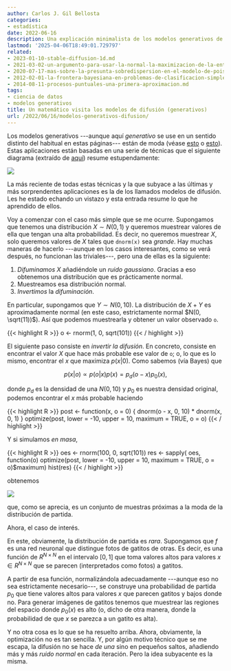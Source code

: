 ```yaml
---
author: Carlos J. Gil Bellosta
categories:
- estadística
date: 2022-06-16
description: Una explicación minimalista de los modelos generativos de difusión
lastmod: '2025-04-06T18:49:01.729797'
related:
- 2023-01-10-stable-diffusion-1d.md
- 2021-03-02-un-argumento-para-usar-la-normal-la-maximizacion-de-la-entropia.md
- 2020-07-17-mas-sobre-la-presunta-sobredispersion-en-el-modelo-de-poisson.md
- 2012-02-01-la-frontera-bayesiana-en-problemas-de-clasificacion-simples.md
- 2014-08-11-procesos-puntuales-una-primera-aproximacion.md
tags:
- ciencia de datos
- modelos generativos
title: Un matemático visita los modelos de difusión (generativos)
url: /2022/06/16/modelos-generativos-difusion/
---
```


Los modelos generativos ---aunque aquí _generativo_ se use en un sentido distinto del habitual en estas páginas--- están de moda (véase [esto](https://en.wikipedia.org/wiki/DALL-E) o [esto](https://imagen.research.google/)). Estas aplicaciones están basadas en una serie de técnicas que el siguiente diagrama (extraído de [aquí](https://lilianweng.github.io/posts/2021-07-11-diffusion-models/)) resume estupendamente:

![](/wp-uploads/2022/06/generative-overview.png#center)

La más reciente de todas estas técnicas y la que subyace a las últimas y más sorprendentes aplicaciones es la de los llamados modelos de difusión. Les he estado echando un vistazo y esta entrada resume lo que he aprendido de ellos.

Voy a comenzar con el caso más simple que se me ocurre. Supongamos que tenemos una distribución $X \sim N(0, 1)$ y queremos muestrear valores de ella que tengan una alta probabilidad. Es decir, no queremos muestrear $X$, solo queremos valores de $X$ tales que `dnorm(x)` sea _grande_. Hay muchas maneras de hacerlo ---aunque en los casos interesantes, como se verá después, no funcionan las triviales---, pero una de ellas es la siguiente:

1. _Difuminamos_ $X$ añadiéndole un _ruido gaussiano_. Gracias a eso obtenemos una distribución que es prácticamente normal.
2. Muestreamos esa distribución normal.
3. _Invertimos_ la _difuminación_.

En particular, supongamos que $Y \sim N(0, 10)$. La distribución de $X+Y$ es aproximadamente normal (en este caso, estrictamente normal $N(0, \sqrt(11))$). Así que podemos muestrearla y obtener un valor observado `o`.

{{< highlight R >}}
o <- rnorm(1, 0, sqrt(101))
{{< / highlight >}}

El siguiente paso consiste en _invertir la difusión_. En concreto, consiste en encontrar el valor $X$ que hace más probable ese valor de `o`; o, lo que es lo mismo,  encontrar el $x$ que maximiza $p(x | 0)$. Como sabemos (vía Bayes) que

$$p(x | o) \propto p(o | x) p(x) = p_d(o -x) p_0(x),$$

donde $p_d$ es la densidad de una $N(0, 10)$ y $p_0$ es nuestra densidad original, podemos encontrar el $x$ más probable haciendo

{{< highlight R >}}
post <- function(x, o = 0) {
  dnorm(o - x, 0, 10) * dnorm(x, 0, 1)
}
optimize(post,
         lower = -10, upper = 10,
         maximum = TRUE, o = o)
{{< / highlight >}}

Y si simulamos _en masa_,

{{< highlight R >}}
oes <- rnorm(100, 0, sqrt(101))
res <- sapply(
  oes,
  function(o) optimize(post,
                       lower = -10, upper = 10,
                       maximum = TRUE, o = o)$maximum)
hist(res)
{{< / highlight >}}

obtenemos

![](/wp-uploads/2022/06/diffusion_simulation.png#center)

que, como se aprecia, es un conjunto de muestras próximas a la moda de la distribución de partida.

Ahora, el caso de interés.

En este, obviamente, la distribución de partida es _rara_. Supongamos que $f$ es una red neuronal que distingue fotos de gatitos de otras. Es decir, es una función de $R^{N\times N}$ en el intervalo $[0,1]$ que toma valores altos para valores $x \in R^{N\times N}$ que se parecen (interpretados como fotos) a gatitos.

A partir de esa función, normalizándola adecuadamente ---aunque eso no sea estrictamente necesario---, se construye una probabilidad de partida $p_0$ que tiene valores altos para valores $x$ que parecen gatitos y bajos donde no. Para generar imágenes de gatitos tenemos que muestrear las regiones del espacio donde $p_0(x)$ es alto (o, dicho de otra manera, donde la probabilidad de que $x$ se parezca a un gatito es alta).

Y no otra cosa es lo que se ha resuelto arriba. Ahora, obviamente, la optimización no es tan sencilla. Y, por algún motivo técnico que se me escapa, la difusión no se hace _de una_ sino en pequeños saltos, añadiendo más y más _ruido normal_ en cada iteración. Pero la idea subyacente es la misma.